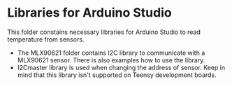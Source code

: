 # Libraries for Arduino Studio

This folder constains necessary libraries for Arduino Studio to read temperature from sensors.

- The MLX90621 folder contains I2C library to communicate with a MLX90621 sensor. There is also examples how to use the library.
- I2Cmaster library is used when changing the address of sensor. Keep in mind that this library isn't supported on Teensy development boards.
